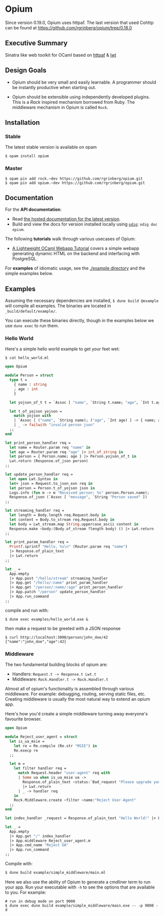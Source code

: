 Opium
=====

Since version 0.19.0, Opium uses httpaf. The last version that used Cohttp can be found at https://github.com/rgrinberg/opium/tree/0.18.0

## Executive Summary

Sinatra like web toolkit for OCaml based on [httpaf](https://github.com/inhabitedtype/httpaf/) & [lwt](https://github.com/ocsigen/lwt)

## Design Goals

* Opium should be very small and easily learnable. A programmer should
be instantly productive when starting out.

* Opium should be extensible using independently developed plugins. This is a
_Rack_ inspired mechanism borrowed from Ruby. The middleware mechanism in
Opium is called `Rock`.

## Installation

### Stable

The latest stable version is available on opam

```
$ opam install opium
```

### Master

```
$ opam pin add rock.~dev https://github.com/rgrinberg/opium.git
$ opam pin add opium.~dev https://github.com/rgrinberg/opium.git
```

## Documentation

For the **API documentation**:

- Read [the hosted documentation for the latest version][hosted-docs].
- Build and view the docs for version installed locally using [`odig`][odig]:
  `odig doc opium`.

The following **tutorials** walk through various usecases of Opium:

- [A Lightweight OCaml Webapp Tutorial](https://shonfeder.gitlab.io/ocaml_webapp/)
  covers a simple webapp generating dynamic HTML on the backend and
  interfacing with PostgreSQL.

For **examples** of idiomatic usage, see the [./example directory](./example)
and the simple examples below.

[hosted-docs]: https://rgrinberg.github.io/opium/
[odig]: https://github.com/b0-system/odig

## Examples

Assuming the necessary dependencies are installed, `$ dune build @example` will
compile all examples. The binaries are located in `_build/default/example/`.

You can execute these binaries directly, though in the examples below we use
`dune exec` to run them.

### Hello World

Here's a simple hello world example to get your feet wet:

`$ cat hello_world.ml`

``` ocaml
open Opium

module Person = struct
  type t =
    { name : string
    ; age : int
    }

  let yojson_of_t t = `Assoc [ "name", `String t.name; "age", `Int t.age ]

  let t_of_yojson yojson =
    match yojson with
    | `Assoc [ ("name", `String name); ("age", `Int age) ] -> { name; age }
    | _ -> failwith "invalid person json"
  ;;
end

let print_person_handler req =
  let name = Router.param req "name" in
  let age = Router.param req "age" |> int_of_string in
  let person = { Person.name; age } |> Person.yojson_of_t in
  Lwt.return (Response.of_json person)
;;

let update_person_handler req =
  let open Lwt.Syntax in
  let+ json = Request.to_json_exn req in
  let person = Person.t_of_yojson json in
  Logs.info (fun m -> m "Received person: %s" person.Person.name);
  Response.of_json (`Assoc [ "message", `String "Person saved" ])
;;

let streaming_handler req =
  let length = Body.length req.Request.body in
  let content = Body.to_stream req.Request.body in
  let body = Lwt_stream.map String.uppercase_ascii content in
  Response.make ~body:(Body.of_stream ?length body) () |> Lwt.return
;;

let print_param_handler req =
  Printf.sprintf "Hello, %s\n" (Router.param req "name")
  |> Response.of_plain_text
  |> Lwt.return
;;

let _ =
  App.empty
  |> App.post "/hello/stream" streaming_handler
  |> App.get "/hello/:name" print_param_handler
  |> App.get "/person/:name/:age" print_person_handler
  |> App.patch "/person" update_person_handler
  |> App.run_command
;;
```

compile and run with:

```sh-session
$ dune exec examples/hello_world.exe &
```

then make a request to be greeted with a JSON response

```sh-session
$ curl http://localhost:3000/person/john_doe/42
{"name":"john_doe","age":42}
```

### Middleware

The two fundamental building blocks of opium are:

* Handlers: `Request.t -> Response.t Lwt.t`
* Middleware: `Rock.Handler.t -> Rock.Handler.t`

Almost all of opium's functionality is assembled through various
middleware. For example: debugging, routing, serving static files,
etc. Creating middleware is usually the most natural way to extend an
opium app.

Here's how you'd create a simple middleware turning away everyone's
favourite browser.

``` ocaml
open Opium

module Reject_user_agent = struct
  let is_ua_msie =
    let re = Re.compile (Re.str "MSIE") in
    Re.execp re
  ;;

  let m =
    let filter handler req =
      match Request.header "user-agent" req with
      | Some ua when is_ua_msie ua ->
        Response.of_plain_text ~status:`Bad_request "Please upgrade your browser"
        |> Lwt.return
      | _ -> handler req
    in
    Rock.Middleware.create ~filter ~name:"Reject User-Agent"
  ;;
end

let index_handler _request = Response.of_plain_text "Hello World!" |> Lwt.return

let _ =
  App.empty
  |> App.get "/" index_handler
  |> App.middleware Reject_user_agent.m
  |> App.cmd_name "Reject UA"
  |> App.run_command
;;
```

Compile with:

```sh
$ dune build example/simple_middleware/main.ml
```

Here we also use the ability of Opium to generate a cmdliner term to run your
app. Run your executable with `-h` to see the options that are available to you.
For example:

```sh-session
# run in debug mode on port 9000
$ dune exec dune build example/simple_middleware/main.exe -- -p 9000 -d
```
